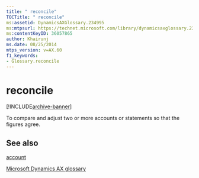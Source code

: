 ```yaml
---
title: " reconcile"
TOCTitle: " reconcile"
ms:assetid: DynamicsAXGlossary.234995
ms:mtpsurl: https://technet.microsoft.com/library/dynamicsaxglossary.234995(v=AX.60)
ms:contentKeyID: 36057865
author: Khairunj
ms.date: 08/25/2014
mtps_version: v=AX.60
f1_keywords:
- Glossary.reconcile
---
```


# reconcile


[!INCLUDE[archive-banner](includes/archive-banner.md)]

To compare and adjust two or more accounts or statements so that the figures agree.

## See also

[account](account.md)

[Microsoft Dynamics AX glossary](glossary/microsoft-dynamics-ax-glossary.md)

  


